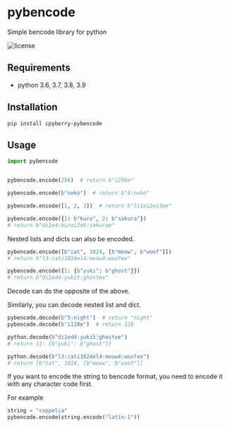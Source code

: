 # pybencode

Simple bencode library for python

![license](https://shields.io/github/license/cpyberry/pybencode)

## Requirements

* python 3.6, 3.7, 3.8, 3.9

## Installation

```shell
pip install cpyberry-pybencode
```

## Usage

```python
import pybencode


pybencode.encode(256)  # return b"i256e"

pybencode.encode(b"neko")  # return b"4:neko"

pybencode.encode([1, 2, 3])  # return b"li1ei2ei3ee"

pybencode.encode({1: b"kuro", 2: b"sakura"})
# return b"di1e4:kuroi2e6:sakurae"

```

Nested lists and dicts can also be encoded.

```python
pybencode.encode([b"cat", 1024, [b"meow", b"woof"]])
# return b"l3:cati1024el4:meow4:woofee"

pybencode.encode({1: {b"yuki": b"ghost"}})
# return b"di1ed4:yuki5:ghostee"
```

Decode can do the opposite of the above.

Similarly, you can decode nested list and dict.

```python
pybencode.decode(b"5:night")  # return "night"
pybencode.decode(b"i128e")  # return 128

python.decode(b"di1ed4:yuki5:ghostee")
# return {1: {b"yuki": b"ghost"}}

python.decode(b"l3:cati1024el4:meow4:woofee")
# return [b"cat", 1024, [b"meow", b"woof"]]
```

If you want to encode the string to bencode format, you need to encode it with any character code first.

For example

```python
string = "coppelia"
pybencode.encode(string.encode("latin-1"))
```
